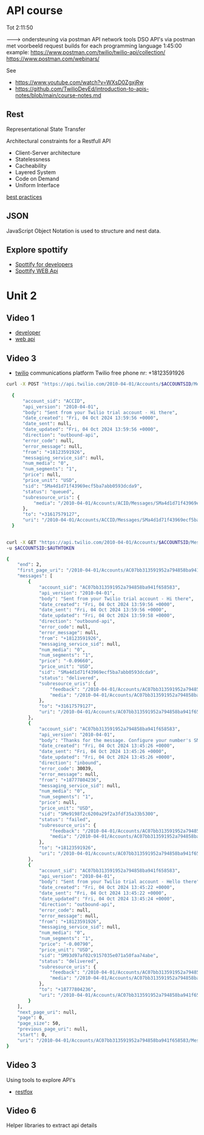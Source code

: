 # API course

Tot 2:11:50

---> ondersteuning via postman API network tools DSO API's via postman met voorbeeld request builds for each programming language 1:45:00
example: https://www.postman.com/twilio/twilio-api/collection/ 
https://www.postman.com/webinars/

See 
- https://www.youtube.com/watch?v=WXsD0ZgxjRw
- https://github.com/TwilioDevEd/introduction-to-apis-notes/blob/main/course-notes.md


## Rest
Representational State Transfer 

Architectural constraints for a Restfull API
- Client-Server architecture
- Statelessness
- Cacheability
- Layered System
- Code on Demand
- Uniform Interface

[best practices](https://www.freecodecamp.org/news/rest-api-design-best-practices-build-a-rest-api/)

## JSON 
JavaScript Object Notation is used to structure and nest data.

## Explore spottify

- [Spottify for developers](https://developer.spotify.com/)
- [Spottify WEB Api](https://developer.spotify.com/documentation/web-api)


# Unit 2
## Video 1
- [developer](https://developer.spotify.com/)
- [web api](https://developer.spotify.com/documentation/web-api)


## Video 3
- [twilio](https://www.twilio.com/en-us) communications platform
   Twilio free phone nr: +18123591926

```bash
curl -X POST "https://api.twilio.com/2010-04-01/Accounts/$ACCOUNTSID/Messages.json" -u $ACCOUNTSID:$AUTHTOKEN--data-urlencode "From=+18123591926" --data-urlencode "Body=Hi there" --data-urlencode "To=+31617579127" 
 
  {
      "account_sid": "ACCID",
      "api_version": "2010-04-01",
      "body": "Sent from your Twilio trial account - Hi there",
      "date_created": "Fri, 04 Oct 2024 13:59:56 +0000",
      "date_sent": null,
      "date_updated": "Fri, 04 Oct 2024 13:59:56 +0000",
      "direction": "outbound-api",
      "error_code": null,
      "error_message": null,
      "from": "+18123591926",
      "messaging_service_sid": null,
      "num_media": "0",
      "num_segments": "1",
      "price": null,
      "price_unit": "USD",
      "sid": "SMa4d1d71f43969ecf5ba7abb0593dcda9",
      "status": "queued",
      "subresource_uris": {
          "media": "/2010-04-01/Accounts/ACID/Messages/SMa4d1d71f43969ecf5ba7abb0593dcda9/Media.json"
      },
      "to": "+31617579127",
      "uri": "/2010-04-01/Accounts/ACCID/Messages/SMa4d1d71f43969ecf5ba7abb0593dcda9.json"
  }
 
```

```bash
curl -X GET "https://api.twilio.com/2010-04-01/Accounts/$ACCOUNTSID/Messages.json" -u $ACCOUNTSID:$AUTHTOKEN \
-u $ACCOUNTSID:$AUTHTOKEN 

{
    "end": 2,
    "first_page_uri": "/2010-04-01/Accounts/AC07bb313591952a794858ba941f658583/Messages.json?PageSize=50&Page=0",
    "messages": [
        {
            "account_sid": "AC07bb313591952a794858ba941f658583",
            "api_version": "2010-04-01",
            "body": "Sent from your Twilio trial account - Hi there",
            "date_created": "Fri, 04 Oct 2024 13:59:56 +0000",
            "date_sent": "Fri, 04 Oct 2024 13:59:56 +0000",
            "date_updated": "Fri, 04 Oct 2024 13:59:58 +0000",
            "direction": "outbound-api",
            "error_code": null,
            "error_message": null,
            "from": "+18123591926",
            "messaging_service_sid": null,
            "num_media": "0",
            "num_segments": "1",
            "price": "-0.09660",
            "price_unit": "USD",
            "sid": "SMa4d1d71f43969ecf5ba7abb0593dcda9",
            "status": "delivered",
            "subresource_uris": {
                "feedback": "/2010-04-01/Accounts/AC07bb313591952a794858ba941f658583/Messages/SMa4d1d71f43969ecf5ba7abb0593dcda9/Feedback.json",
                "media": "/2010-04-01/Accounts/AC07bb313591952a794858ba941f658583/Messages/SMa4d1d71f43969ecf5ba7abb0593dcda9/Media.json"
            },
            "to": "+31617579127",
            "uri": "/2010-04-01/Accounts/AC07bb313591952a794858ba941f658583/Messages/SMa4d1d71f43969ecf5ba7abb0593dcda9.json"
        },
        {
            "account_sid": "AC07bb313591952a794858ba941f658583",
            "api_version": "2010-04-01",
            "body": "Thanks for the message. Configure your number's SMS URL to change this message.Reply HELP for help.Reply STOP to unsubscribe.Msg&Data rates may apply.",
            "date_created": "Fri, 04 Oct 2024 13:45:26 +0000",
            "date_sent": "Fri, 04 Oct 2024 13:45:26 +0000",
            "date_updated": "Fri, 04 Oct 2024 13:45:26 +0000",
            "direction": "inbound",
            "error_code": 30039,
            "error_message": null,
            "from": "+18777804236",
            "messaging_service_sid": null,
            "num_media": "0",
            "num_segments": "1",
            "price": null,
            "price_unit": "USD",
            "sid": "SMe9198f2c6200a29f2a3fdf35a33b5300",
            "status": "failed",
            "subresource_uris": {
                "feedback": "/2010-04-01/Accounts/AC07bb313591952a794858ba941f658583/Messages/SMe9198f2c6200a29f2a3fdf35a33b5300/Feedback.json",
                "media": "/2010-04-01/Accounts/AC07bb313591952a794858ba941f658583/Messages/SMe9198f2c6200a29f2a3fdf35a33b5300/Media.json"
            },
            "to": "+18123591926",
            "uri": "/2010-04-01/Accounts/AC07bb313591952a794858ba941f658583/Messages/SMe9198f2c6200a29f2a3fdf35a33b5300.json"
        },
        {
            "account_sid": "AC07bb313591952a794858ba941f658583",
            "api_version": "2010-04-01",
            "body": "Sent from your Twilio trial account - Hello there",
            "date_created": "Fri, 04 Oct 2024 13:45:22 +0000",
            "date_sent": "Fri, 04 Oct 2024 13:45:22 +0000",
            "date_updated": "Fri, 04 Oct 2024 13:45:24 +0000",
            "direction": "outbound-api",
            "error_code": null,
            "error_message": null,
            "from": "+18123591926",
            "messaging_service_sid": null,
            "num_media": "0",
            "num_segments": "1",
            "price": "-0.00790",
            "price_unit": "USD",
            "sid": "SM93d97af02c9157035e071a50faa74abe",
            "status": "delivered",
            "subresource_uris": {
                "feedback": "/2010-04-01/Accounts/AC07bb313591952a794858ba941f658583/Messages/SM93d97af02c9157035e071a50faa74abe/Feedback.json",
                "media": "/2010-04-01/Accounts/AC07bb313591952a794858ba941f658583/Messages/SM93d97af02c9157035e071a50faa74abe/Media.json"
            },
            "to": "+18777804236",
            "uri": "/2010-04-01/Accounts/AC07bb313591952a794858ba941f658583/Messages/SM93d97af02c9157035e071a50faa74abe.json"
        }
    ],
    "next_page_uri": null,
    "page": 0,
    "page_size": 50,
    "previous_page_uri": null,
    "start": 0,
    "uri": "/2010-04-01/Accounts/AC07bb313591952a794858ba941f658583/Messages.json?PageSize=50&Page=0"
}
```

## Video 3
Using tools to explore API's

- [restfox](https://restfox.dev/)

## Video 6
Helper libraries to extract api details


